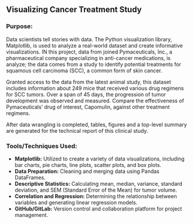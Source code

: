 ## Visualizing Cancer Treatment Study

### __Purpose:__
Data scientists tell stories with data. The Python visualization library, Matplotlib, is used to analyze a real-world dataset and create informative visualizations. IN this project, data from joined Pymaceuticals, Inc., a pharmaceutical company specializing in anti-cancer medications, is analyze; the data comes from a study to identify potential treatments for squamous cell carcinoma (SCC), a common form of skin cancer.

Granted access to the data from the latest animal study, this dataset includes information about 249 mice that received various drug regimens for SCC tumors. Over a span of 45 days, the progression of tumor development was observed and measured. Compare the effectiveness of Pymaceuticals’ drug of interest, Capomulin, against other treatment regimens.

After data wrangling is completed, tables, figures and a top-level summary are generated for the technical report of this clinical study.

### __Tools/Techniques Used:__
- __Matplotlib:__ Utilized to create a variety of data visualizations, including bar charts, pie charts, line plots, scatter plots, and box plots.
- __Data Preparation:__ Cleaning and merging data using Pandas DataFrames.
- __Descriptive Statistics:__ Calculating mean, median, variance, standard deviation, and SEM (Standard Error of the Mean) for tumor volume.
- __Correlation and Regression:__ Determining the relationship between variables and generating linear regression models.
- __GitHub/GitLab:__ Version control and collaboration platform for project management.